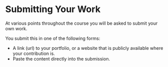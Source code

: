 # Submitting Your Work

At various points throughout the course you will be asked to submit your own work.

You submit this in one of the following forms:

* A link \(url\) to your portfolio, or a website that is publicly available where your contribution is.
* Paste the content directly into the submission.





